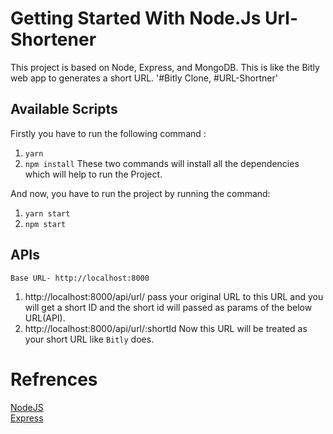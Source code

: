 # Getting Started With Node.Js Url-Shortener 
This project is based on Node, Express, and MongoDB.
This is like the Bitly web app to generates a short URL.
'#Bitly Clone, #URL-Shortner'

## Available Scripts
Firstly you have to run the following command :
  1. `yarn`
  2. `npm install`
These two commands will install all the dependencies which will help to run the Project.

  And now, you have to run the project by running the command:
  1. `yarn start`
  2. `npm start`
  

## APIs 
  `Base URL- http://localhost:8000`
  1. http://localhost:8000/api/url/
      pass your original URL to this URL and you will get a short ID
     and the short id will passed as params of the below URL(API).
  3. http://localhost:8000/api/url/:shortId
      Now this URL will be treated as your short URL like `Bitly` does.


# Refrences
<a  href="https://nodejs.org/docs/latest/api/" target="_blank">NodeJS </a>
</br>
<a  href="https://nodejs.org/docs/latest/api/](https://expressjs.com/en/starter/installing.html)https://expressjs.com/en/starter/installing.html" target="_blank">Express </a>







